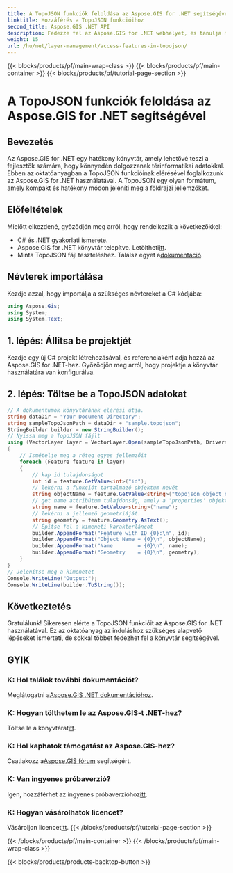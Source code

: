 ```yaml
---
title: A TopoJSON funkciók feloldása az Aspose.GIS for .NET segítségével
linktitle: Hozzáférés a TopoJSON funkcióihoz
second_title: Aspose.GIS .NET API
description: Fedezze fel az Aspose.GIS for .NET webhelyet, és tanulja meg lépésről lépésre elérni a TopoJSON funkcióit. Merüljön el a dokumentációban, és könnyedén szabadítsa fel a térinformatikai képességeket.
weight: 15
url: /hu/net/layer-management/access-features-in-topojson/
---
```


{{< blocks/products/pf/main-wrap-class >}}
{{< blocks/products/pf/main-container >}}
{{< blocks/products/pf/tutorial-page-section >}}

# A TopoJSON funkciók feloldása az Aspose.GIS for .NET segítségével

## Bevezetés
Az Aspose.GIS for .NET egy hatékony könyvtár, amely lehetővé teszi a fejlesztők számára, hogy könnyedén dolgozzanak térinformatikai adatokkal. Ebben az oktatóanyagban a TopoJSON funkcióinak elérésével foglalkozunk az Aspose.GIS for .NET használatával. A TopoJSON egy olyan formátum, amely kompakt és hatékony módon jeleníti meg a földrajzi jellemzőket.
## Előfeltételek
Mielőtt elkezdené, győződjön meg arról, hogy rendelkezik a következőkkel:
- C# és .NET gyakorlati ismerete.
-  Aspose.GIS for .NET könyvtár telepítve. Letöltheti[itt](https://releases.aspose.com/gis/net/).
-  Minta TopoJSON fájl teszteléshez. Találsz egyet a[dokumentáció](https://reference.aspose.com/gis/net/).
## Névterek importálása
Kezdje azzal, hogy importálja a szükséges névtereket a C# kódjába:
```csharp
using Aspose.Gis;
using System;
using System.Text;
```
## 1. lépés: Állítsa be projektjét
Kezdje egy új C# projekt létrehozásával, és referenciaként adja hozzá az Aspose.GIS for .NET-hez. Győződjön meg arról, hogy projektje a könyvtár használatára van konfigurálva.
## 2. lépés: Töltse be a TopoJSON adatokat
```csharp
// A dokumentumok könyvtárának elérési útja.
string dataDir = "Your Document Directory";
string sampleTopoJsonPath = dataDir + "sample.topojson";
StringBuilder builder = new StringBuilder();
// Nyissa meg a TopoJSON fájlt
using (VectorLayer layer = VectorLayer.Open(sampleTopoJsonPath, Drivers.TopoJson))
{
    // Ismételje meg a réteg egyes jellemzőit
    foreach (Feature feature in layer)
    {
        // kap id tulajdonságot
        int id = feature.GetValue<int>("id");
        // lekérni a funkciót tartalmazó objektum nevét
        string objectName = feature.GetValue<string>("topojson_object_name");
        // get name attribútum tulajdonság, amely a 'properties' objektumon belül található
        string name = feature.GetValue<string>("name");
        // lekérni a jellemző geometriáját.
        string geometry = feature.Geometry.AsText();
        // Építse fel a kimeneti karakterláncot
        builder.AppendFormat("Feature with ID {0}:\n", id);
        builder.AppendFormat("Object Name = {0}\n", objectName);
        builder.AppendFormat("Name        = {0}\n", name);
        builder.AppendFormat("Geometry    = {0}\n", geometry);
    }
}
// Jelenítse meg a kimenetet
Console.WriteLine("Output:");
Console.WriteLine(builder.ToString());
```
## Következtetés
Gratulálunk! Sikeresen elérte a TopoJSON funkcióit az Aspose.GIS for .NET használatával. Ez az oktatóanyag az induláshoz szükséges alapvető lépéseket ismerteti, de sokkal többet fedezhet fel a könyvtár segítségével.
## GYIK
### K: Hol találok további dokumentációt?
 Meglátogatni a[Aspose.GIS .NET dokumentációhoz](https://reference.aspose.com/gis/net/).
### K: Hogyan tölthetem le az Aspose.GIS-t .NET-hez?
 Töltse le a könyvtárat[itt](https://releases.aspose.com/gis/net/).
### K: Hol kaphatok támogatást az Aspose.GIS-hez?
 Csatlakozz a[Aspose.GIS fórum](https://forum.aspose.com/c/gis/33) segítségért.
### K: Van ingyenes próbaverzió?
Igen, hozzáférhet az ingyenes próbaverzióhoz[itt](https://releases.aspose.com/).
### K: Hogyan vásárolhatok licencet?
 Vásároljon licencet[itt](https://purchase.aspose.com/buy).
{{< /blocks/products/pf/tutorial-page-section >}}

{{< /blocks/products/pf/main-container >}}
{{< /blocks/products/pf/main-wrap-class >}}

{{< blocks/products/products-backtop-button >}}
